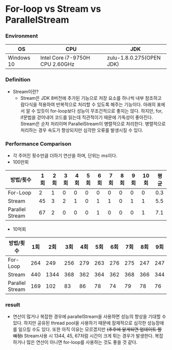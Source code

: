 # For-loop vs Stream vs ParallelStream

### Environment
| OS | CPU | JDK |
|-|-|-|
| Windows 10 | Intel Core i7-9750H CPU 2.60GHz | zulu-1.8.0.275(OPEN JDK) |

### Definition
* Stream이란?
  - Stream은 JDK 8버전에 추가된 기능으로 저장 요소를 하나씩 내부 참조하고 람다식을 적용하여 반복적으로 처리할 수 있도록 해주는 기능이다. 아래의 표에서 알 수 있듯이 for-loop보다 성능이 무조건적으로 좋지는 않다. 하지만, for, if문법을 걷어내어 코드를 읽는데 직관적이기 때문에 가독성이 좋아진다. Stream은 순차 처리이며 ParallelStream이 병렬적으로 처리한다. 병렬적으로 처리하는 경우 속도가 향상되지만 심각한 오류를 발생시킬 수 있다.

### Performance Comparison
* 각 주어진 횟수만큼 더하기 연산을 하며, 단위는 ms이다.
* 100만회

|방법/횟수|1회|2회|3회|4회|5회|6회|7회|8회|9회|10회|평균|
|-|-|-|-|-|-|-|-|-|-|-|-|
|For-Loop|2|1|0|0|0|0|0|0|0|0|0.3|
|Stream|45|3|2|1|0|1|1|0|1|1|5.5|
|Parallel Stream|67|2|0|0|0|1|0|0|0|1|7.1|

* 10억회

|방법/횟수|1회|2회|3회|4회|5회|6회|7회|8회|9회|10회|평균|
|-|-|-|-|-|-|-|-|-|-|-|-|
|For-Loop|264|249|256|279|263|276|275|247|247|247|260.3|
|Stream|440|1344|368|362|364|362|368|366|344|337|465.5|
|Parallel Stream|169|102|83|86|78|74|79|78|76|78|90.3|

### result
* 연산이 많거나 복잡한 경우에 parallelStream을 사용하면 성능의 향상을 기대할 수 있다. 하지만 공유된 thread pool을 사용하기 때문에 잠재적으로 심각한 성능장애를 일으킬 수도 있다. 또한 아직 이유는 모르겠지만 ~~(추후에 알게되면 업데이트 할 예정)~~ Stream사용 시 1344, 45, 67처럼 시간이 크게 튀는 경우가 발생한다. 복잡하거나 많은 연산이 아니면 for-loop를 사용하는 것도 좋을 것 같다.
